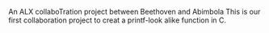 An ALX collaboTration project between Beethoven and Abimbola
This is our first collaboration project to creat a printf-look alike function in C. 
